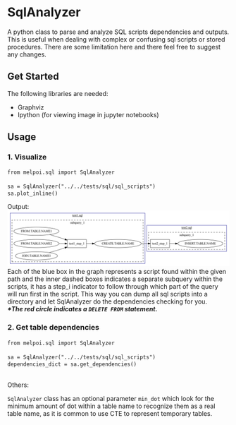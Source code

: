 # SqlAnalyzer
A python class to parse and analyze SQL scripts dependencies and outputs. This is useful when dealing with complex or confusing sql scripts or stored procedures. There are some limitation here and there feel free to suggest any changes.

## Get Started
The following libraries are needed:
  - Graphviz
  - Ipython (for viewing image in jupyter notebooks)

## Usage
### 1. Visualize
```
from melpoi.sql import SqlAnalyzer

sa = SqlAnalyzer("../../tests/sql/sql_scripts")
sa.plot_inline()
```
Output:
[![name](https://github.com/la0bing/melpoi/blob/master/examples/sql/SqlAnalyzer_output.png)](https://github.com/la0bing/melpoi/blob/master/examples/sql/SqlAnalyzer_sample.ipynb)
Each of the blue box in the graph represents a script found within the given path and the inner dashed boxes indicates a separate subquery within the scripts, it has a step_i indicator to follow through which part of the query will run first in the script. This way you can dump all sql scripts into a directory and let SqlAnalyzer do the dependencies checking for you. <br />
***\*The red circle indicates a ```DELETE FROM``` statement.***
<br />
### 2. Get table dependencies
```
from melpoi.sql import SqlAnalyzer

sa = SqlAnalyzer("../../tests/sql/sql_scripts")
dependencies_dict = sa.get_dependencies()
```
<br />
Others:

```SqlAnalyzer``` class has an optional parameter ```min_dot``` which look for the minimum amount of dot within a table name to recognize them as a real table name, as it is common to use CTE to represent temporary tables.
